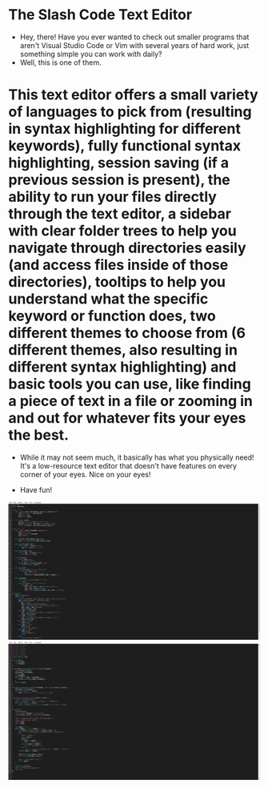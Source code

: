 # The Slash Code Text Editor

* Hey, there! Have you ever wanted to check out smaller programs that aren't Visual Studio Code or Vim with several years of hard work, just something simple you can work with daily?
* Well, this is one of them.
# This text editor offers a small variety of languages to pick from (resulting in syntax highlighting for different keywords), fully functional syntax highlighting, session saving (if a previous session is present), the ability to run your files directly through the text editor, a sidebar with clear folder trees to help you navigate through directories easily (and access files inside of those directories), tooltips to help you understand what the specific keyword or function does, two different themes to choose from (6 different themes, also resulting in different syntax highlighting) and basic tools you can use, like finding a piece of text in a file or zooming in and out for whatever fits your eyes the best.
* While it may not seem much, it basically has what you physically need! It's a low-resource text editor that doesn't have features on every corner of your eyes. Nice on your eyes!
- Have fun!

![How it will look like in a Python script.](python.png)
![How it will look like in a C++ script.](cpp.png)

